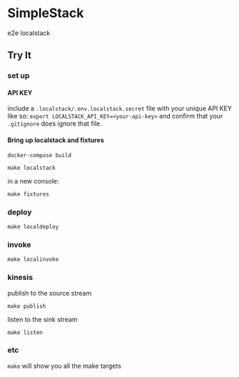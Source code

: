 # SimpleStack

e2e localstack

## Try It

### set up

#### API KEY

include a `.localstack/.env.localstack.secret` file with your
unique API KEY like so: `export LOCALSTACK_API_KEY=<your-api-key>` and confirm
that your `.gitignore` does ignore that file.

#### Bring up localstack and fixtures

`docker-compose build`

`make localstack`

in a new console:

`make fixtures`

### deploy

`make localdeploy`

### invoke

`make localinvoke`

### kinesis

publish to the source stream

`make publish`

listen to the sink stream

`make listen`

### etc

`make` will show you all the make targets
